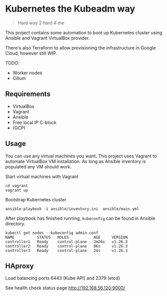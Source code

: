 # Kubernetes the Kubeadm way

> Hard way 2 hard 4 me

This project contains some automation to boot up Kubernetes cluster using Ansible and Vagrant VirtualBox provider. 

There's also Terraform to allow provisioning the infrastructure in Google Cloud, however still WIP.

TODO: 

- Worker nodes
- Cilium

## Requirements 

- VirtualBox
- Vagrant 
- Ansible
- Free local IP C-block
- (GCP) 

## Usage

You can use any virtual machines you want. This project uses Vagrant to automate VirtualBox VM installation.
As long as Ansible inventory is populated any VM should work.

Start virtual machines with Vagrant
```shell
cd vagrant
vagrant up
```

Bootstrap Kubernetes cluster
```shell
ansible-playbook -i ansible/inventory.ini  ansible/main.yml
```

After playbook has finished running, `kubeconfig` can be found in Ansible directory.
```shell
kubectl get nodes --kubeconfig admin.conf
NAME          STATUS   ROLES           AGE     VERSION
controller1   Ready    control-plane   2m26s   v1.26.3
controller2   Ready    control-plane   86s     v1.26.3
controller3   Ready    control-plane   24s     v1.26.3
```

## HAproxy

Load balancing ports 6443 (Kube API) and 2379 (etcd)

See health check status page http://192.168.56.120:9000/

